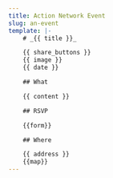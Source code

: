 ```yaml
---
title: Action Network Event
slug: an-event
template: |-
    # _{{ title }}_

    {{ share_buttons }}
    {{ image }}
    {{ date }}

    ## What

    {{ content }}

    ## RSVP

    {{form}}

    ## Where

    {{ address }}
    {{map}}
---
```

